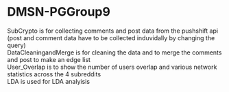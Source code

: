 # DMSN-PGGroup9
SubCrypto is for collecting comments and post data from the pushshift api (post and comment data have to be collected induvidally by changing the query)<br />
DataCleaningandMerge is for cleaning the data and to merge the comments and post to make an edge list<br />
User_Overlap is to show the number of users overlap and various network statistics across the 4 subreddits <br />
LDA is used for LDA analyisis <br />
